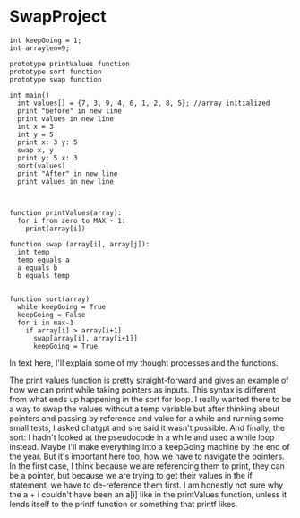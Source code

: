  # SwapProject
 
```
int keepGoing = 1;
int arraylen=9;

prototype printValues function
prototype sort function
prototype swap function

int main()
  int values[] = {7, 3, 9, 4, 6, 1, 2, 8, 5}; //array initialized
  print "before" in new line
  print values in new line
  int x = 3 
  int y = 5
  print x: 3 y: 5
  swap x, y 
  print y: 5 x: 3
  sort(values)
  print "After" in new line
  print values in new line



function printValues(array):
  for i from zero to MAX - 1: 
    print(array[i])

function swap (array[i], array[j]):
  int temp
  temp equals a
  a equals b
  b equals temp 


function sort(array)
  while keepGoing = True
  keepGoing = False
  for i in max-1
    if array[i] > array[i+1]
      swap[array[i], array[i+1]]
      keepGoing = True
```

In text here, I'll explain some of my thought processes and the functions. 

The print values function is pretty straight-forward and gives an example of how we can print while taking pointers as inputs. This syntax is different from what ends up happening in the sort for loop.
I really wanted there to be a way to swap the values without a temp variable but after thinking about pointers and passing by reference and value for a while and running some small tests, I asked chatgpt and she said it wasn't possible.
And finally, the sort: I hadn't looked at the pseudocode in a while and used a while loop instead. Maybe I'll make everything into a keepGoing machine by the end of the year. But it's important here too, how we have to navigate the pointers. In the first case, I think because we are referencing them to print, they can be a pointer, but because we are trying to get their values in the if statement, we have to de-reference them first. I am honestly not sure why the a + i couldn't have been an a[i] like in the printValues function, unless it lends itself to the printf function or something that printf likes. 
